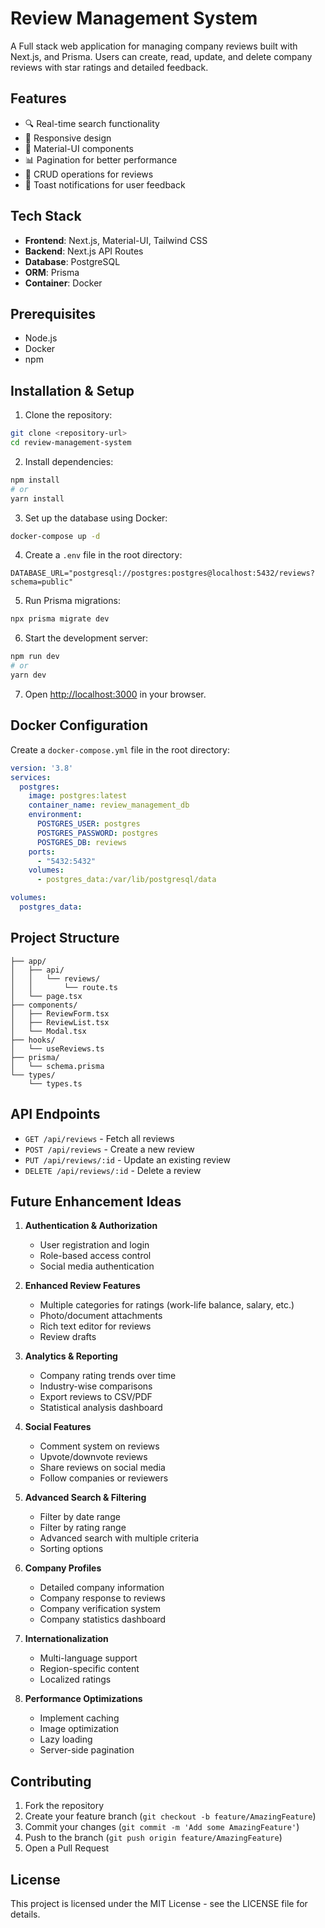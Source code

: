 # Review Management System

A Full stack web application for managing company reviews built with Next.js, and Prisma. Users can create, read, update, and delete company reviews with star ratings and detailed feedback.

## Features

- 🔍 Real-time search functionality
- 📱 Responsive design
- 🎨 Material-UI components
- 📊 Pagination for better performance
- 🚀 CRUD operations for reviews
- 🔔 Toast notifications for user feedback

## Tech Stack

- **Frontend**: Next.js, Material-UI, Tailwind CSS
- **Backend**: Next.js API Routes
- **Database**: PostgreSQL
- **ORM**: Prisma
- **Container**: Docker

## Prerequisites

- Node.js
- Docker
- npm

## Installation & Setup

1. Clone the repository:
```bash
git clone <repository-url>
cd review-management-system
```

2. Install dependencies:
```bash
npm install
# or
yarn install
```

3. Set up the database using Docker:
```bash
docker-compose up -d
```

4. Create a `.env` file in the root directory:
```env
DATABASE_URL="postgresql://postgres:postgres@localhost:5432/reviews?schema=public"
```

5. Run Prisma migrations:
```bash
npx prisma migrate dev
```

6. Start the development server:
```bash
npm run dev
# or
yarn dev
```

7. Open [http://localhost:3000](http://localhost:3000) in your browser.

## Docker Configuration

Create a `docker-compose.yml` file in the root directory:

```yaml
version: '3.8'
services:
  postgres:
    image: postgres:latest
    container_name: review_management_db
    environment:
      POSTGRES_USER: postgres
      POSTGRES_PASSWORD: postgres
      POSTGRES_DB: reviews
    ports:
      - "5432:5432"
    volumes:
      - postgres_data:/var/lib/postgresql/data

volumes:
  postgres_data:
```

## Project Structure

```
├── app/
│   ├── api/
│   │   └── reviews/
│   │       └── route.ts
│   └── page.tsx
├── components/
│   ├── ReviewForm.tsx
│   ├── ReviewList.tsx
│   └── Modal.tsx
├── hooks/
│   └── useReviews.ts
├── prisma/
│   └── schema.prisma
└── types/
    └── types.ts
```

## API Endpoints

- `GET /api/reviews` - Fetch all reviews
- `POST /api/reviews` - Create a new review
- `PUT /api/reviews/:id` - Update an existing review
- `DELETE /api/reviews/:id` - Delete a review

## Future Enhancement Ideas

1. **Authentication & Authorization**
   - User registration and login
   - Role-based access control
   - Social media authentication

2. **Enhanced Review Features**
   - Multiple categories for ratings (work-life balance, salary, etc.)
   - Photo/document attachments
   - Rich text editor for reviews
   - Review drafts

3. **Analytics & Reporting**
   - Company rating trends over time
   - Industry-wise comparisons
   - Export reviews to CSV/PDF
   - Statistical analysis dashboard

4. **Social Features**
   - Comment system on reviews
   - Upvote/downvote reviews
   - Share reviews on social media
   - Follow companies or reviewers

5. **Advanced Search & Filtering**
   - Filter by date range
   - Filter by rating range
   - Advanced search with multiple criteria
   - Sorting options

6. **Company Profiles**
   - Detailed company information
   - Company response to reviews
   - Company verification system
   - Company statistics dashboard

7. **Internationalization**
   - Multi-language support
   - Region-specific content
   - Localized ratings

8. **Performance Optimizations**
   - Implement caching
   - Image optimization
   - Lazy loading
   - Server-side pagination

## Contributing

1. Fork the repository
2. Create your feature branch (`git checkout -b feature/AmazingFeature`)
3. Commit your changes (`git commit -m 'Add some AmazingFeature'`)
4. Push to the branch (`git push origin feature/AmazingFeature`)
5. Open a Pull Request

## License

This project is licensed under the MIT License - see the LICENSE file for details.